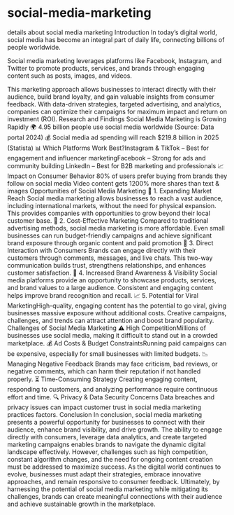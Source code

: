 # social-media-marketing
details about social media marketing
Introduction
In today’s digital world, social media has become an integral part of daily life, connecting billions of people worldwide.​

Social media marketing leverages platforms like Facebook, Instagram, and Twitter to promote products, services, and brands through engaging content such as posts, images, and videos.​

This marketing approach allows businesses to interact directly with their audience, build brand loyalty, and gain valuable insights from consumer feedback. With data-driven strategies, targeted advertising, and analytics, companies can optimize their campaigns for maximum impact and return on investment (ROI).​
Research and Findings​
Social Media Marketing is Growing Rapidly​
🌍 4.95 billion people use social media worldwide (Source: Data portal 2024)​
💰 Social media ad spending will reach $219.8 billion in 2025 (Statista)​
📊 Which Platforms Work Best?​
Instagram & TikTok – Best for engagement and influencer marketing​
Facebook – Strong for ads and community building​
LinkedIn – Best for B2B marketing and professionals​​
📈 Impact on Consumer Behavior​
80% of users prefer buying from brands they follow on social media​
Video content gets 1200% more shares than text & images​
Opportunities of Social Media Marketing​
🚀 1. Expanding Market Reach​
Social media marketing allows businesses to reach a vast audience, including international markets, without the need for physical expansion. This provides companies with opportunities to grow beyond their local customer base.​
🎯 2. Cost-Effective Marketing​
Compared to traditional advertising methods, social media marketing is more affordable. Even small businesses can run budget-friendly campaigns and achieve significant brand exposure through organic content and paid promotion​
💬 3. Direct Interaction with Consumers​
Brands can engage directly with their customers through comments, messages, and live chats. This two-way communication builds trust, strengthens relationships, and enhances customer satisfaction.​
📢 4. Increased Brand Awareness & Visibility​
Social media platforms provide an opportunity to showcase products, services, and brand values to a large audience. Consistent and engaging content helps improve brand recognition and recall.​
📈 5. Potential for Viral Marketing​
High-quality, engaging content has the potential to go viral, giving businesses massive exposure without additional costs. Creative campaigns, challenges, and trends can attract attention and boost brand popularity.​
Challenges of Social Media Marketing​
⚠️ High Competition​
Millions of businesses use social media, making it difficult to stand out in a crowded marketplace.​
💰 Ad Costs & Budget Constraints​
Running paid campaigns can be expensive, especially for small businesses with limited budgets.​
📉 Managing Negative Feedback​
Brands may face criticism, bad reviews, or negative comments, which can harm their reputation if not handled properly.​
⏳ Time-Consuming Strategy​
Creating engaging content, responding to customers, and analyzing performance require continuous effort and time.​
🔍 Privacy & Data Security Concerns​
Data breaches and privacy issues can impact customer trust in social media marketing practices factors.​
Conclusion​
In conclusion, social media marketing presents a powerful opportunity for businesses to connect with their audience, enhance brand visibility, and drive growth. The ability to engage directly with consumers, leverage data analytics, and create targeted marketing campaigns enables brands to navigate the dynamic digital landscape effectively.​
However, challenges such as high competition, constant algorithm changes, and the need for ongoing content creation must be addressed to maximize success. As the digital world continues to evolve, businesses must adapt their strategies, embrace innovative approaches, and remain responsive to consumer feedback.​
Ultimately, by harnessing the potential of social media marketing while mitigating its challenges, brands can create meaningful connections with their audience and achieve sustainable growth in the marketplace.​

​
